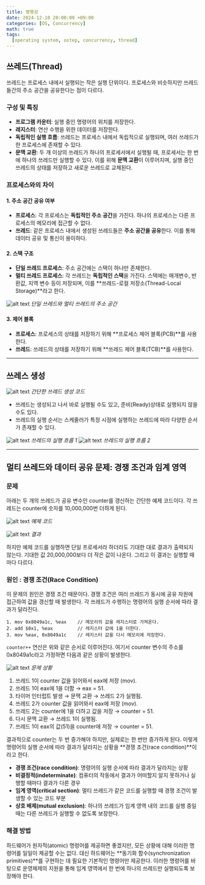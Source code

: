 ```yaml
---
title: 병행성
date: 2024-12-10 20:00:00 +09:00
categories: [OS, Concurrency]
math: true
tags:
  [operating system, ostep, concurrency, thread]
---
```


## **쓰레드(Thread)**
쓰레드는 프로세스 내에서 실행되는 작은 실행 단위이다. 프로세스와 비슷하지만 쓰레드들간의 주소 공간을 공유한다는 점이 다르다.

### **구성 및 특징**
- **프로그램 카운터**: 실행 중인 명령어의 위치를 저장한다.  
- **레지스터**: 연산 수행을 위한 데이터를 저장한다.  
- **독립적인 실행 흐름**: 쓰레드는 프로세스 내에서 독립적으로 실행되며, 여러 쓰레드가 한 프로세스에 존재할 수 있다.
- **문맥 교환**: 두 개 이상의 쓰레드가 하나의 프로세서에서 실행될 때, 프로세서는 한 번에 하나의 쓰레드만 실행할 수 있다. 이를 위해 **문맥 교환**이 이루어지며, 실행 중인 쓰레드의 상태를 저장하고 새로운 쓰레드로 교체된다.

### **프로세스와의 차이**

#### 1. **주소 공간 공유 여부**  
- **프로세스**: 각 프로세스는 **독립적인 주소 공간**을 가진다. 하나의 프로세스는 다른 프로세스의 메모리에 접근할 수 없다.  
- **쓰레드**: 같은 프로세스 내에서 생성된 쓰레드들은 **주소 공간을 공유**한다. 이를 통해 데이터 공유 및 통신이 용이하다.

#### 2. **스택 구조**  
- **단일 쓰레드 프로세스**: 주소 공간에는 스택이 하나만 존재한다.  
- **멀티 쓰레드 프로세스**: 각 쓰레드는 **독립적인 스택**을 가진다. 스택에는 매개변수, 반환값, 지역 변수 등이 저장되며, 이를 **쓰레드-로컬 저장소(Thread-Local Storage)**라고 한다.

![alt text](/assets/img/OS/병행성/image.png)
_단일 쓰레드와 멀티 쓰레드의 주소 공간_

#### 3. **제어 블록**  
- **프로세스**: 프로세스의 상태를 저장하기 위해 **프로세스 제어 블록(PCB)**를 사용한다.  
- **쓰레드**: 쓰레드의 상태를 저장하기 위해 **쓰레드 제어 블록(TCB)**를 사용한다.

---

## **쓰레스 생성**
![alt text](/assets/img/OS/병행성/image-1.png)
_간단한 쓰레드 생성 코드_

- 쓰레드는 생성되고 나서 바로 실행될 수도 있고, 준비(Ready)상태로 실행되지 않을 수도 있다.
- 쓰레드의 실행 순서는 스케줄러가 특정 시점에 실행하는 쓰레드에 따라 다양한 순서가 존재할 수 있다.

![alt text](/assets/img/OS/병행성/image-2.png)
_쓰레드의 실행 흐름 1_
![alt text](/assets/img/OS/병행성/image-3.png)
_쓰레드의 실행 흐름 2_

---

## **멀티 쓰레드와 데이터 공유 문제: 경쟁 조건과 임계 영역**

### 문제

아래는 두 개의 쓰레드가 공유 변수인 counter를 갱신하는 간단한 예제 코드이다. 각 쓰레드는 counter에 숫자를 10,000,000번 더하게 된다.

![alt text](/assets/img/OS/병행성/image-4.png)
_예제 코드_

![alt text](/assets/img/OS/병행성/image-5.png)
_결과_

하지만 예제 코드를 실행하면 단일 프로세서라 하더라도 기대한 대로 결과가 출력되지 않는다. 기대한 값 20,000,000보다 더 작은 값이 나온다. 그리고 이 결과는 실행할 때마다 다르다.

### 원인 : **경쟁 조건(Race Condition)**
이 문제의 원인은 경쟁 조건 때문이다. 경쟁 조건은 여러 쓰레드가 동시에 공유 자원에 접근하여 값을 갱신할 때 발생한다. 각 쓰레드가 수행하는 명령어의 실행 순서에 따라 결과가 달라진다.

```
1. mov 0x8049a1c, %eax    // 메모리의 값을 레지스터로 가져온다.
2. add $0x1, %eax         // 레지스터 값에 1을 더한다.
3. mov %eax, 0x8049a1c    // 레지스터 값을 다시 메모리에 저장한다.
```

`counter++` 연산은 위와 같은 순서로 이루어진다. 여기서 counter 변수의 주소를 0x8049a1c라고 가정하면 다음과 같은 상황이 발생한다.

![alt text](/assets/img/OS/병행성/image-6.png)
_문제 상황_

1. 쓰레드 1이 counter 값을 읽어와서 eax에 저장 (mov).
2. 쓰레드 1이 eax에 1을 더함 → eax = 51.
3. 타이머 인터럽트 발생 → 문맥 교환 → 쓰레드 2가 실행됨.
4. 쓰레드 2가 counter 값을 읽어와서 eax에 저장 (mov).
5. 쓰레드 2는 counter에 1을 더하고 값을 저장 → counter = 51.
6. 다시 문맥 교환 → 쓰레드 1이 실행됨.
7. 쓰레드 1이 eax의 값(51)을 counter에 저장 → counter = 51.

결과적으로 counter는 두 번 증가해야 하지만, 실제로는 한 번만 증가하게 된다. 이렇게 명령어의 실행 순서에 따라 결과가 달라지는 상황을 **경쟁 조건(race condition)**이라고 한다.

- **경쟁 조건(race condition)**: 명령어의 실행 순서에 따라 결과가 달라지는 상황
- **비결정적(indeterminate)**: 컴퓨터의 작동에서 결과가 어떠할지 알지 못하거나 실행할 때마다 결과가 다른 경우
- **임계 영역(critical section)**: 멀티 쓰레드가 같은 코드를 실행할 때 경쟁 조건이 발생할 수 있는 코드 부분
- **상호 배제(mutual exclusion)**: 하나의 쓰레드가 임계 영역 내의 코드를 실행 중일 때는 다른 쓰레드가 실행할 수 없도록 보장한다.


### **해결 방법**

하드웨어가 원자적(atomic) 명령어를 제공하면 좋겠지만, 모든 상황에 대해 이러한 명령어를 일일이 제공할 수는 없다. 대신 하드웨어는 **동기화 함수(synchronization primitives)**를 구현하는 데 필요한 기본적인 명령어만 제공한다. 이러한 명령어를 바탕으로 운영체제의 지원을 통해 임계 영역에서 한 번에 하나의 쓰레드만 실행되도록 보장해야 한다.
